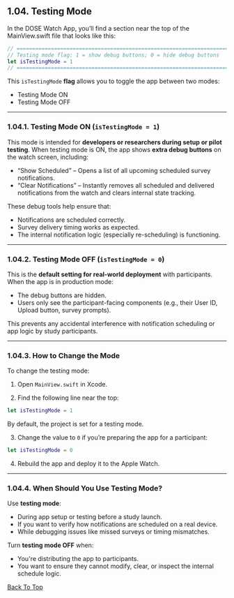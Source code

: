 ## 1.04. Testing Mode 

In the DOSE Watch App, you’ll find a section near the top of the MainView.swift file that looks like this:


```swift
// ============================================================================================= //
// Testing mode flag: 1 = show debug buttons; 0 = hide debug buttons
let isTestingMode = 1
// ============================================================================================= //

```
This `isTestingMode` **flag** allows you to toggle the app between two modes: 
- Testing Mode ON
- Testing Mode OFF


---

### 1.04.1. Testing Mode ON (`isTestingMode = 1`)

This mode is intended for **developers or researchers during setup or pilot testing**. When testing mode is ON, the app shows **extra debug buttons** on the watch screen, including:

- “Show Scheduled” – Opens a list of all upcoming scheduled survey notifications.
- “Clear Notifications” – Instantly removes all scheduled and delivered notifications from the watch and clears internal state tracking.

These debug tools help ensure that:
- Notifications are scheduled correctly.
- Survey delivery timing works as expected.
- The internal notification logic (especially re-scheduling) is functioning.



---

### 1.04.2. Testing Mode OFF (`isTestingMode = 0`)

This is the **default setting for real-world deployment** with participants. When the app is in production mode:

- The debug buttons are hidden.
- Users only see the participant-facing components (e.g., their User ID, Upload button, survey prompts).

This prevents any accidental interference with notification scheduling or app logic by study participants.

---

### 1.04.3. How to Change the Mode

To change the testing mode:

1. Open `MainView.swift` in Xcode.

2. Find the following line near the top:

```swift
let isTestingMode = 1
```
By default, the project is set for a testing mode.

3. Change the value to `0` if you’re preparing the app for a participant:

```swift
let isTestingMode = 0
```

4. Rebuild the app and deploy it to the Apple Watch.

---

### 1.04.4. When Should You Use Testing Mode?

Use **testing mode**:
- During app setup or testing before a study launch.
- If you want to verify how notifications are scheduled on a real device.
- While debugging issues like missed surveys or timing mismatches.

Turn **testing mode OFF** when:
- You're distributing the app to participants.
- You want to ensure they cannot modify, clear, or inspect the internal schedule logic.




[Back To Top](#top)
